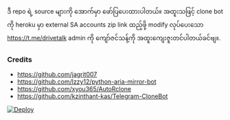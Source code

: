 ဒီ repo ရဲ့ source များကို အောက်မှာ ဖော်ပြပေးထားပါတယ်။ အထူးသဖြင့် clone bot ကို heroku မှာ external SA accounts zip link ထည့်ဖို့ modify လုပ်ပေးသော https://t.me/drivetalk admin ကို ကျော်ဇင်သန့်ကို အထူးကျေးဇူးတင်ပါတယ်ခင်ဗျ။.
### Credits
- https://github.com/jagrit007
- https://github.com/lzzy12/python-aria-mirror-bot
- https://github.com/xyou365/AutoRclone
- https://github.com/kzinthant-kas/Telegram-CloneBot

[![Deploy](https://www.herokucdn.com/deploy/button.svg)](https://dashboard.heroku.com/new?template=https://github.com/publicmm9/TgCloneMyanmarSa)

